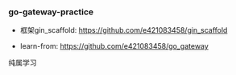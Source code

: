 ### go-gateway-practice

- 框架gin_scaffold: https://github.com/e421083458/gin_scaffold

- learn-from: https://github.com/e421083458/go_gateway

纯属学习